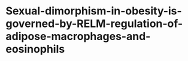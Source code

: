 # Sexual-dimorphism-in-obesity-is-governed-by-RELM-regulation-of-adipose-macrophages-and-eosinophils